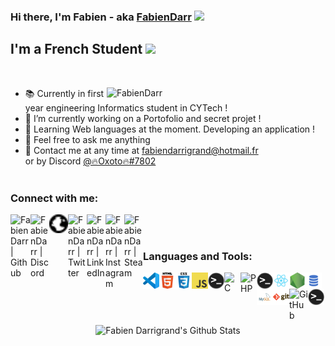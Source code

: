 ###  Hi there, I'm Fabien - aka [FabienDarr][website] <img width="30px" src="https://camo.githubusercontent.com/e8e7b06ecf583bc040eb60e44eb5b8e0ecc5421320a92929ce21522dbc34c891/68747470733a2f2f6d656469612e67697068792e636f6d2f6d656469612f6876524a434c467a6361737252346961377a2f67697068792e676966" /><br>

## I'm a French Student <img width="20px" src="https://user-images.githubusercontent.com/71562075/146622063-6dc551f5-bc48-4cad-972c-7f205a4a11a4.png" /> 
<br>

- <img align="right" alt="FabienDarr" width="350px" src="https://user-images.githubusercontent.com/71562075/146622191-0bc69dd5-ce51-4c5c-a8d0-0dc1b7dd34f1.gif" />📚 Currently in first year engineering Informatics student in CYTech !
- 👀 I’m currently working on a Portofolio and secret projet !
- 🌌 Learning Web languages at the moment. Developing an application !
- 💼 Feel free to ask me anything
- 💬 Contact me at any time at fabiendarrigrand@hotmail.fr                               
or by Discord [@🔥Oxoto🔥#7802][discord]<br> <br>


### Connect with me:

[<img align="left" alt="FabienDarr | Github" width="32px" src="https://raw.githubusercontent.com/jmnote/z-icons/master/svg/github.svg" />][github]
[<img align="left" alt="FabienDarr | Discord" width="30px" src="https://cdn.jsdelivr.net/npm/simple-icons@v3/icons/discord.svg" />][discord]
[<img align="left" alt="https://www.youtube.com/watch?v=dQw4w9WgXcQ&ab_channel=RickAstley" width="30px" src="https://raw.githubusercontent.com/iconic/open-iconic/master/svg/globe.svg" />][website]
[<img align="left" alt="FabienDarr | Twitter" width="30px" src="https://cdn.jsdelivr.net/npm/simple-icons@v3/icons/twitter.svg" />][twitter]
[<img align="left" alt="FabienDarr | LinkedIn" width="30px" src="https://cdn.jsdelivr.net/npm/simple-icons@v3/icons/linkedin.svg" />][linkedin]
[<img align="left" alt="FabienDarr | Instagram" width="30px" src="https://cdn.jsdelivr.net/npm/simple-icons@v3/icons/instagram.svg" />][instagram]

[<img align="left" alt="FabienDarr | Steam" width="30px" src="https://cdn.jsdelivr.net/npm/simple-icons@v3/icons/steam.svg" />][steam]


<br />
<br>

### Languages and Tools:

<img align="left" alt="Visual Studio Code" width="26px" src="https://raw.githubusercontent.com/github/explore/80688e429a7d4ef2fca1e82350fe8e3517d3494d/topics/visual-studio-code/visual-studio-code.png" />
<img align="left" alt="HTML5" width="26px" src="https://raw.githubusercontent.com/github/explore/80688e429a7d4ef2fca1e82350fe8e3517d3494d/topics/html/html.png" />
<img align="left" alt="CSS3" width="26px" src="https://raw.githubusercontent.com/github/explore/80688e429a7d4ef2fca1e82350fe8e3517d3494d/topics/css/css.png" />
<img align="left" alt="JavaScript" width="26px" src="https://raw.githubusercontent.com/github/explore/80688e429a7d4ef2fca1e82350fe8e3517d3494d/topics/javascript/javascript.png" />
<img align="left" alt="Python" width="26px" src="https://raw.githubusercontent.com/github/explore/80688e429a7d4ef2fca1e82350fe8e3517d3494d/topics/terminal/terminal.png" />
<img align="left" alt="C" width="26px" src="https://raw.githubusercontent.com/jmnote/z-icons/master/svg/c.svg" />
<img align="left" alt="PHP" width="26px" src="https://raw.githubusercontent.com/jmnote/z-icons/master/32x32/php.png" />
<img align="left" alt="R" width="26px" src="https://raw.githubusercontent.com/github/explore/80688e429a7d4ef2fca1e82350fe8e3517d3494d/topics/terminal/terminal.png" />
<img align="left" alt="React" width="26px" src="https://raw.githubusercontent.com/github/explore/80688e429a7d4ef2fca1e82350fe8e3517d3494d/topics/react/react.png" />
<img align="left" alt="Node.js" width="26px" src="https://raw.githubusercontent.com/github/explore/80688e429a7d4ef2fca1e82350fe8e3517d3494d/topics/nodejs/nodejs.png" />
<img align="left" alt="SQL" width="26px" src="https://raw.githubusercontent.com/github/explore/80688e429a7d4ef2fca1e82350fe8e3517d3494d/topics/sql/sql.png" />
<img align="left" alt="MySQL" width="26px" src="https://raw.githubusercontent.com/github/explore/80688e429a7d4ef2fca1e82350fe8e3517d3494d/topics/mysql/mysql.png" />
<img align="left" alt="Git" width="26px" src="https://raw.githubusercontent.com/github/explore/80688e429a7d4ef2fca1e82350fe8e3517d3494d/topics/git/git.png" />
<img align="left" alt="GitHub" width="30px" src="https://raw.githubusercontent.com/jmnote/z-icons/master/svg/github.svg" />
<img align="left" alt="Terminal" width="26px" src="https://raw.githubusercontent.com/github/explore/80688e429a7d4ef2fca1e82350fe8e3517d3494d/topics/terminal/terminal.png" />


<br />
<br />

<br />
<br />

<p align="center">
<img align="center" alt="Fabien Darrigrand's Github Stats" src="https://github-readme-stats.vercel.app/api?username=FabienDarr&show_icons=true&hide_border=true&theme=cobalt" />
</p>
<!---
FabienDarr/FabienDarr is a ✨ special ✨ repository because its `README.md` (this file) appears on your GitHub profile.
You can click the Preview link to take a look at your changes.
--->

<!--- BLOG-POST-LIST:START --->
[website]: https://www.youtube.com/watch?v=dQw4w9WgXcQ
[twitter]: https://twitter.com/Oxoto64
[linkedin]: https://www.linkedin.com/in/fabien-darrigrand
[instagram]: https://www.instagram.com/fabien.darr/
[github]: https://github.com/FabienDarr
[discord]: https://discord.gg/pavccsJ4dC
[steam]: https://steamcommunity.com/id/Oxoto
